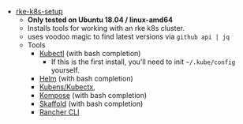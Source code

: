 
- [rke-k8s-setup](./rke-k8s-setup/rke-k8s-setup.yaml)  
    - **Only tested on Ubuntu 18.04 / linux-amd64** 
    - Installs tools for working with an rke k8s cluster.  
    - uses voodoo magic to find latest versions via `github api | jq`  
    - Tools 
        - [Kubectl](https://kubernetes.io/docs/reference/kubectl/overview/) (with bash completion) 
            - If this is the first install, you'll need to init `~/.kube/config` yourself. 
        - [Helm](https://helm.sh/) (with bash completion)
        - [Kubens/Kubectx](https://github.com/ahmetb/kubectx/), 
        - [Kompose](https://kompose.io/) (with bash completion)
        - [Skaffold](https://skaffold.dev/) (with bash completion)
        - [Rancher CLI](https://github.com/rancher/cli)